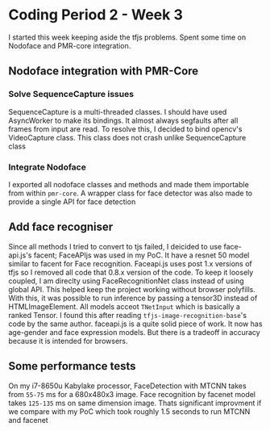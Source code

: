 # Coding Period 2 - Week 3
I started this week keeping aside the tfjs problems. 
Spent some time on Nodoface and PMR-core integration.

## Nodoface integration with PMR-Core
### Solve SequenceCapture issues
SequenceCapture is a multi-threaded classes. I should have used AsyncWorker to make its bindings. 
It almost always segfaults after all frames from input are read.
To resolve this, I decided to bind opencv's VideoCapture class. This class does not crash unlike SequenceCapture class

### Integrate Nodoface
I exported all nodoface classes and methods and made them importable from within `pmr-core`.
A wrapper class for face detector was also made to provide a single API for face detection

## Add face recogniser
Since all methods I tried to convert to tjs failed, I deicided to use face-api.js's facent;
FaceAPIjs was used in my PoC. It have a resnet 50 model similar to facent for Face recognition.
Faceapi.js uses post 1.x versions of tfjs so I removed all code that 0.8.x version of the code. 
To keep it loosely coupled, I am direclty using FaceRecognitionNet class instead of using global API.
This helped keep the project working without browser polyfills. 
With this, it was possible to run inference by passing a tensor3D instead of HTMLImageElement. 
All models acceot `TNetInput` which is basically a ranked Tensor. I found this after reading `tfjs-image-recognition-base`'s code by the same author.
faceapi.js is a quite solid piece of work.
It now has age-gender and face expression models. But there is a tradeoff in accuracy because it is intended for browsers.

## Some performance tests
On my i7-8650u Kabylake processor, FaceDetection with MTCNN takes from `55-75` ms for a 680x480x3 image.
Face recognition by facenet model takes  `125-135` ms on same dimension image.
Thats significant improvment if we compare with my PoC which took roughly 1.5 seconds to run MTCNN and facenet
